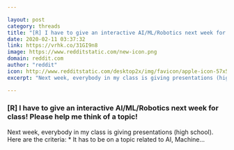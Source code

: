 ```yaml
---

layout: post
category: threads
title: "[R] I have to give an interactive AI/ML/Robotics next week for class! Please help me think of a topic!"
date: 2020-02-11 03:37:32
link: https://vrhk.co/31GI9n8
image: https://www.redditstatic.com/new-icon.png
domain: reddit.com
author: "reddit"
icon: http://www.redditstatic.com/desktop2x/img/favicon/apple-icon-57x57.png
excerpt: "Next week, everybody in my class is giving presentations (high school). Here are the criteria: * It has to be on a topic related to AI, Machine..."

---
```


### [R] I have to give an interactive AI/ML/Robotics next week for class! Please help me think of a topic!

Next week, everybody in my class is giving presentations (high school). Here are the criteria: * It has to be on a topic related to AI, Machine...